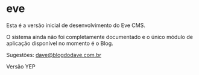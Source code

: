 eve
===
Esta é a versão inicial de desenvolvimento do Eve CMS.

O sistema ainda não foi completamente documentado e o único módulo de aplicação disponível no momento é o Blog.

Sugestões: dave@blogdodave.com.br

Versão YEP
